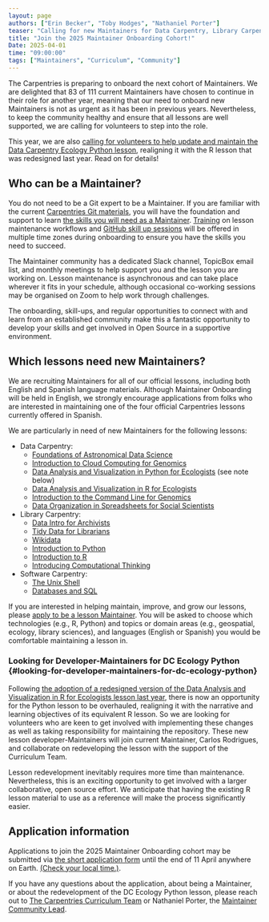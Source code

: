 ```yaml
---  
layout: page  
authors: ["Erin Becker", "Toby Hodges", "Nathaniel Porter"]  
teaser: "Calling for new Maintainers for Data Carpentry, Library Carpentry, and Software Carpentry lessons"  
title: "Join the 2025 Maintainer Onboarding Cohort!"  
Date: 2025-04-01  
time: "09:00:00"  
tags: ["Maintainers", "Curriculum", "Community"]  
---
```


The Carpentries is preparing to onboard the next cohort of Maintainers. 
We are delighted that 83 of 111 current Maintainers have chosen to continue in their role for another year, meaning that our need to onboard new Maintainers is not as urgent as it has been in previous years. 
Nevertheless, to keep the community healthy and ensure that all lessons are well supported, we are calling for volunteers to step into the role.

This year, we are also [calling for volunteers to help update and maintain the Data Carpentry Ecology Python lesson](#looking-for-developer-maintainers-for-dc-ecology-python), realigning it with the R lesson that was redesigned last year. 
Read on for details!

## Who can be a Maintainer?

You do not need to be a Git expert to be a Maintainer. 
If you are familiar with the current [Carpentries Git materials](https://swcarpentry.github.io/git-novice/), you will have the foundation and support to learn [the skills you will need as a Maintainer](https://www.youtube.com/watch?v=uvWhSYBkZJ0). 
[Training](https://carpentries.github.io/maintainer-onboarding/) on lesson maintenance workflows and [GitHub skill up sessions](https://carpentries.github.io/github-skill-up-maintainers/) will be offered in multiple time zones during onboarding to ensure you have the skills you need to succeed.

The Maintainer community has a dedicated Slack channel, TopicBox email list, and monthly meetings to help support you and the lesson you are working on. 
Lesson maintenance is asynchronous and can take place wherever it fits in your schedule, although occasional co-working sessions may be organised on Zoom to help work through challenges.

The onboarding, skill-ups, and regular opportunities to connect with and learn from an established community make this a fantastic opportunity to develop your skills and get involved in Open Source in a supportive environment.

## Which lessons need new Maintainers?

We are recruiting Maintainers for all of our official lessons, including both English and Spanish language materials. 
Although Maintainer Onboarding will be held in English, we strongly encourage applications from folks who are interested in maintaining one of the four official Carpentries lessons currently offered in Spanish.

We are particularly in need of new Maintainers for the following lessons:

* Data Carpentry:  
  * [Foundations of Astronomical Data Science](https://datacarpentry.org/astronomy-python/)
  * [Introduction to Cloud Computing for Genomics](https://datacarpentry.org/cloud-genomics/)
  * [Data Analysis and Visualization in Python for Ecologists](https://datacarpentry.org/python-ecology-lesson/) (see note below)  
  * [Data Analysis and Visualization in R for Ecologists](https://datacarpentry.org/R-ecology-lesson/)
  * [Introduction to the Command Line for Genomics](https://datacarpentry.org/shell-genomics/)
  * [Data Organization in Spreadsheets for Social Scientists](https://datacarpentry.org/spreadsheets-socialsci/)
* Library Carpentry:  
  * [Data Intro for Archivists](https://librarycarpentry.org/lc-data-intro-archives/)
  * [Tidy Data for Librarians](https://librarycarpentry.org/lc-spreadsheets/)
  * [Wikidata](https://librarycarpentry.github.io/lc-wikidata/)
  * [Introduction to Python](https://librarycarpentry.github.io/lc-python-intro/)
  * [Introduction to R](https://librarycarpentry.github.io/lc-r/)
  * [Introducing Computational Thinking](https://librarycarpentry.github.io/lc-computational-thinking/)
* Software Carpentry:  
  * [The Unix Shell](https://swcarpentry.github.io/shell-novice/)
  * [Databases and SQL](https://swcarpentry.github.io/sql-novice-survey/)

If you are interested in helping maintain, improve, and grow our lessons, please [apply to be a lesson Maintainer](https://forms.gle/mamKTVWbv6zhM2869). 
You will be asked to choose which technologies (e.g., R, Python) and topics or domain areas (e.g., geospatial, ecology, library sciences), and languages (English or Spanish) you would be comfortable maintaining a lesson in.

### Looking for Developer-Maintainers for DC Ecology Python {#looking-for-developer-maintainers-for-dc-ecology-python}

Following [the adoption of a redesigned version of the Data Analysis and Visualization in R for Ecologists lesson last year](https://carpentries.org/blog/2024/07/dc-r-ecology-lesson-redesign-released/), there is now an opportunity for the Python lesson to be overhauled, realigning it with the narrative and learning objectives of its equivalent R lesson. 
So we are looking for volunteers who are keen to get involved with implementing these changes as well as taking responsibility for maintaining the repository. 
These new lesson developer-Maintainers will join current Maintainer, Carlos Rodrigues, and collaborate on redeveloping the lesson with the support of the Curriculum Team.

Lesson redevelopment inevitably requires more time than maintenance. 
Nevertheless, this is an exciting opportunity to get involved with a larger collaborative, open source effort. 
We anticipate that having the existing R lesson material to use as a reference will make the process significantly easier.

## Application information

Applications to join the 2025 Maintainer Onboarding cohort may be submitted via [the short application form](https://forms.gle/mamKTVWbv6zhM2869) until the end of 11 April anywhere on Earth. [(Check your local time.)](https://www.timeanddate.com/worldclock/fixedtime.html?msg=Deadline%3A+Maintainer+Onboarding+Call+for+Volunteers&iso=20250411T235959&p1=3926). 

If you have any questions about the application, about being a Maintainer, or about the redevelopment of the DC Ecology Python lesson, please reach out to [The Carpentries Curriculum Team](mailto:curriculum@carpentries.org) or Nathaniel Porter, the [Maintainer Community Lead](mailto:ndporter@vt.edu).

